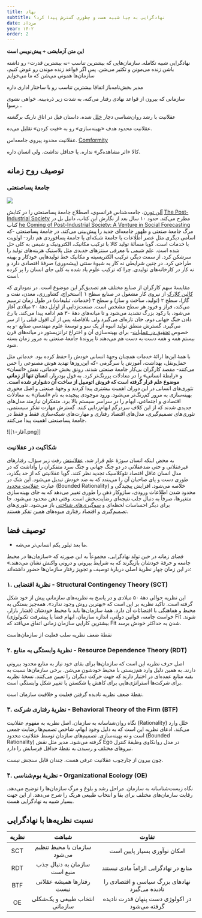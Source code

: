 ```yaml
---
title: نهاد
subtitle: نهادگرایی به چیا شبیه هست و چطوری گسترش پیدا کرد؟
date: مرداد
year: ۱۴۰۲
order: 2
---
```


**این متن آزمایشی + پیش‌نویس است**

نهادگرایی شبیه تکامله. سازمان‌هایی که بیشترین تناسب -نه بیشترین قدرت- رو داشته باشن زنده می‌مونن و تکثیر می‌شن. پس اگر قواعد زنده موندن رو عوض کنیم، سازمان‌ها همونی می‌شن که ما می‌خوایم

مدیر بخش‌نامه‌باز اتفاقا بیشترین تناسب رو با ساختار اداری داره

سازمانی که بیرون از قواعد نهادی رفتار می‌کنه، به شدت زیر ذره‌بینه. خواهی نشوی رسوا...

عقلانیت با رشد روان‌شناسی دچار [خلل](https://www.vox.com/future-perfect/2019/4/25/18291925/human-rationality-science-justin-smith) شده. داستان فیل در اتاق تاریک برگشته

عقلانیت محدود هدف «بهینه‌سازی» رو به «فیت کردن» تقلیل می‌ده.

عقلانیت محدود پیروی جامعه‌اس. [Comformity](https://www.simplypsychology.org/conformity.html)

کالا «اثر مشاهده‌گر» نداره. یا حداقل نداشت. ولی انسان داره. 

## توصیف روح زمانه

### جامعهٔ پساصنعتی

![](../clarksmodelwithcurrentevents.png)

[آلن تورن](https://en.wikipedia.org/wiki/Alain_Touraine)، جامعه‌شناس فرانسوی، اصطلاح جامعهٔ پساصنعتی را در کتابش [The Post-Industrial Society](https://www.iranketab.ir/book/48060-the-post-industrial-society) مطرح می‌کند. حدود ۱۰ سال بعد از نگارش این کتاب، دانیل بل در کتاب [he Coming of Post-Industrial Society: A Venture in Social Forecasting](https://www.amazon.com/Coming-Post-Industrial-Society-Venture-Forecasting/dp/0465097138) مرگ جامعهٔ صنعتی و ظهور جامعه‌ای جدید را پیش‌بینی 
می‌کند. در جامعهٔ پساصنعتی -که اسامی دیگری مثل عصر اطلاعات یا جامعهٔ شبکه‌ای یا جامعهٔ پسافوردی هم دارد- اولویت با خدمات است. گویا مسألهٔ تولید کالا با ترکیب مکانیک، الکترونیک و شیمی به کلی حل شده است. علم شیمی با معرفی سنتزهای جدیدی مثل پلاستیک هزینه‌های تولید را سرشکن کرد. از سمت دیگر، ترکیب الکتریسیته و مکانیک خط تولیدهایی خودکار و بهینه طراحی کرد. در چنین شرایطی نه کار به شیوهٔ سنتی (پیشه‌وری) صرفهٔ اقتصادی دارد و نه کار در کارخانه‌های تولیدی. چرا که ترکیب علوم یاد شده به کلی جای انسان را پر کرده است.

مقایسهٔ سهم کارگران از صنایع مختلف هم تصدیق‌گر این موضوع است. در نموداری که [کالین کلارک](https://en.wikipedia.org/wiki/Colin_Clark_(economist)) از نیروی کار مشغول در صنایع سطح ۱ (استخراج، کشاورزی، معدن، نفت و گاز)، سطح ۲ (تولید، ساخت و ساز) و سطح ۳ (خدمات، تبلیغات) در طول زمان ترسیم می‌کند، فراز و فرود هر سطح مشخص است. صنعت‌زدایی از اوایل دههٔ ۲۰ میلادی آغاز می‌شود، با رکود بزرگ تشدید می‌شود و تا میانه‌های دههٔ ۳۰ هم ادامه پیدا می‌کند. با رخ دادن جنگ جهانی دوم، جان تازه‌ای می‌گیرد ولی بلافاصله پس از آن افول قبلی را از سر می‌گیرد. گسترش منطق تولید انبوه از یک سو و توسعهٔ علوم مهندسی صنایع -و به خصوص [تحقیق در عملیات](https://en.wikipedia.org/wiki/Operations_research)- برای بهینه‌سازی آن و اختراع ترانزیستور در میانه‌های قرن بیستم همه و همه دست به دست هم می‌دهند تا پروندهٔ جامعهٔ صنعتی به مرور زمان بسته شود.

با همهٔ این‌ها ارائهٔ خدمات همچنان وجههٔ انسانی خودش را حفظ کرده بود. خدماتی مثل حمل‌ونقل، بهداشت، آموزش یا سرگرمی -که این‌روزها تهدید هوش مصنوعی را حس می‌کنند- مقصد کارگران بی‌کار جامعهٔ صنعتی شدند. رونق بخش خدماتی، نقش «انسان» و «رابطهٔ انسانی» را در معادلات پررنگ‌تر کرد. به قول بودریار، **انسان تنها از زمانی موضوع علم قرار گرفته است که فروش اتومبیل از ساخت آن دشوارتر شده است.**  تئوری‌های انسانی در این دوران اهمیت بیشتری پیدا کردند و وجههٔ صنعتی و اصل محوری بهینه‌سازی به مرور کم‌رنگ‌تر می‌شود. ورود موجودی پیچیده به نام «انسان» به معادلات اقتصادی و اجتماعی، ابهام را در سراسر سیستم بالا برد. متفکران نیازمند مدل‌های جدیدی شدند که از این کلاف سردرگم ابهام‌زدایی کنند. گسترش مهارت تفکر سیستمی، تئوری‌های تصمیم‌گیری، مدل‌های اقتصاد رفتاری و مهارت‌های شبکه‌سازی فقط و فقط در جامعهٔ پساصنعتی اهمیت پیدا می‌کنند.

![[آغاز-۱.png]]

### شکاکیت در عقلانیت

به محض اینکه انسان سوژهٔ علم قرار شد، [عقلانیتش](https://www.vox.com/future-perfect/2019/4/25/18291925/human-rationality-science-justin-smith) رفت زیر سؤال. رفتارهای غیرعقلانی و حتی ضدعقلانی در دو جنگ جهانی و جنگ سرد متفکران را واداشت که در مدل انسان عاقل اقتصاد نئوکلاسیک تجدید نظر کنند. گویا عقلانیتی که از حد بگذرد، طوری دست و پای صاحبان آن را می‌بندد که به ضد خودش تبدیل می‌شود. این شک در عبارت [عقلانیت محدود](https://plato.stanford.edu/entries/bounded-rationality/) (Bounded Rationality) خلاصه می‌شود. افزایش پیچیدگی و محدود شدن اطلاعات ورودی، سازوکار ذهن را طوری تغییر می‌دهد که به جای بهینه‌سازی متغیرها، صرفاً به دنبال جلب نتیجه‌ای رضایت‌بخش است. وقتی ذهن محدود می‌شود، جا برای دیگر احساسات لحظه‌ای و [سوگیری‌های شناختی](https://www.sog.unc.edu/sites/www.sog.unc.edu/files/course_materials/Cognitive%20Biases%20Codex.pdf) باز می‌شود. تئوری‌های تصمیم‌گیری و اقتصاد رفتاری میوه‌های همین تفکر هستند.


## توصیف فضا

- ما بعد تیلور یکم انسانی‌تر می‌شه.

فضای زمانه در حین تولد نهادگرایی، مجموعاً به این صورته که «سازمان‌ها در محیط جامعه و حرفهٔ خودشان بازیگرند که به شرایط بیرونی و درونی واکنش نشان می‌دهند.» در این زمان چهار نظریهٔ اصلی دربارهٔ توصیف و تجویز رفتار سازمان‌ها حضور داشته‌اند:

### ۱. نظریهٔ اقتضایی  - Structural Contingency Theory (SCT)

این نظریه حوالی دههٔ ۵۰ میلادی و در پاسخ به نظریه‌های سازمانی پیش از خود شکل گرفته است. تأکید نظریه بر این است که «بهترین روش وجود ندارد». همه‌چیز بستگی به محیط و هماهنگی با اقتضائات آن دارد. همهٔ سازمان‌ها باید با محیط خودشان (فشار بازار، خواست جامعه، قوانین دولتی، اندازه سازمان، ابهام فضا یا پیشرفت تکنولوژی) Fit شوند. بیشترین کارایی سازمان زمانی اتفاق می‌افتد که Fit شدن به حداکثر خودش برسد.

نقطهٔ ضعف نظریه سلب فعلیت از سازمان‌هاست

### ۲. نظریهٔ وابستگی به منابع - Resource Dependence Theory (RDT)

اصل حرف نظریه این است که سازمان‌ها برای بقای خود نیاز به منابع محدود بیرونی دارند. به همین دلیل وارد هم‌زیستی با محیط خودشون می‌شن. برخی سازمان‌ها نسبت به بقیه منابع عمده‌ای در اختیار دارند که جهت حرکت دیگران را تعیین می‌کنند. نسخهٔ نظریه برای شرکت‌ها استراتژی‌هایی برای کاهش یا شکستن یا تغییر شکل وابستگی است.

نقطهٔ ضعف نظریه نادیده گرفتن فعلیت و خلاقیت سازمان است.

### ۳. نظریهٔ رفتاری شرکت - Behavioral Theory of the Firm (BTF)

نگاه روان‌شناسانه به سازمان. اصل نظریه به مفهوم عقلانیت (Rationality) خلل وارد می‌کند. ادعای نظریه این است که به دلیل وجود ابهام، شاخص تصمیم‌ها رضایت جمعی است و نه بهینه‌سازی. تصمیم‌های سازمان توسط عقلانیت محدود (Bounded Rationality) گرفته می‌شود. مدیر مثل نقش Ego در مدل روانکاوی وظیفهٔ کنترل نیروهای مختلف و رسیدن به نقطهٔ حداقل فرسایش را دارد.

چون بیرون از چارچوب عقلانیت عرفی هست، چندان قابل سنجش نیست. 

### ۴. نظریهٔ بوم‌شناسی - Organizational Ecology (OE)

نگاه زیست‌شناسانه به سازمان. مراحل رشد و بلوغ و مرگ سازمان‌ها را توضیح می‌دهد. رقابت سازمان‌های مختلف برای بقا و انتخاب طبیعی هریک را شرح می‌دهد. از این جهت بسیار شبیه به نهادگرایی هست. 


## نسبت نظریه‌ها با نهادگرایی

| نظریه |             شباهت              |                     تفاوت                      |
|:-----:|:------------------------------:|:----------------------------------------------:|
|  SCT  |  سازمان با محیط تنظیم می‌شود   |          امکان نوآوری بسیار پایین است          |
|  RDT  |  سازمان به دنبال جذب منبع است  |     منابع در نهادگرایی الزاماً مادی نیستند     |
|  BTF  |   رفتارها همیشه عقلانی نیست    | نهادهای بزرگ سیاسی و اقتصادی را نادیده می‌گیرد |
|  OE   | انتخاب طبیعی و یک‌شکلی سازمانی | در اکولوژی دست پنهان قدرت نادیده گرفته می‌شود  |

